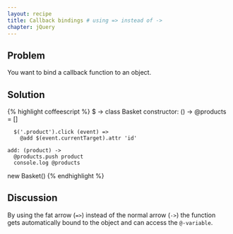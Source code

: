 ```yaml
---
layout: recipe
title: Callback bindings # using => instead of ->
chapter: jQuery
---
```

## Problem

You want to bind a callback function to an object.

## Solution

{% highlight coffeescript %}
$ ->
  class Basket
    constructor: () ->
      @products = []

      $('.product').click (event) =>
        @add $(event.currentTarget).attr 'id'

    add: (product) ->
      @products.push product
      console.log @products

  new Basket()
{% endhighlight %}

## Discussion

By using the fat arrow (`=>`) instead of the normal arrow (`->`) the function gets
automatically bound to the object and can access the `@-variable`.
